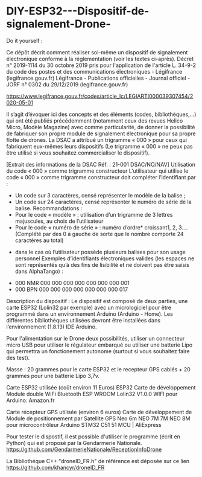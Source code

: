 # DIY-ESP32---Dispositif-de-signalement-Drone-
Do it yourself : 

Ce dépôt décrit comment réaliser soi-même un dispositif de signalement électronique conforme à la réglementation (voir les textes ci-après).
Décret n° 2019-1114 du 30 octobre 2019 pris pour l'application de l'article L. 34-9-2 du code des postes et des communications électroniques - Légifrance (legifrance.gouv.fr)
Légifrance - Publications officielles - Journal officiel - JORF n° 0302 du 29/12/2019 (legifrance.gouv.fr)

https://www.legifrance.gouv.fr/codes/article_lc/LEGIARTI000039307454/2020-05-01

Il s’agit d’évoquer ici des concepts et des éléments (codes, bibliothèques,…) qui ont été publiés précédemment (notamment ceux des revues Helico Micro, Modèle Magazine) avec comme particularité, de donner la possibilité de fabriquer son propre module de signalement électronique pour sa propre flotte de drones.
La DSAC a attribué un trigramme « 000 » pour ceux qui fabriquent eux-mêmes leurs dispositifs (Le trigramme « 000 » ne peux pas être utilisé si vous souhaitez commercialiser le dispositif).

[Extrait des informations de la DSAC Réf. : 21-001 DSAC/NO/NAV]
Utilisation du code « 000 » comme trigramme constructeur
L’utilisateur qui utilise le code « 000 » comme trigramme constructeur doit compléter l’identifiant par :
-	Un code sur 3 caractères, censé représenter le modèle de la balise ;
-	Un code sur 24 caractères, censé représenter le numéro de série de la balise.
Recommandations :
- Pour le code « modèle » : utilisation d’un trigramme de 3 lettres majuscules, au choix de l’utilisateur 
- Pour le code « numéro de série » : numéro d’ordre* croissant1, 2, 3.... (Complété par des 0 à gauche de sorte que le nombre comporte 24 caractères au total)
* dans le cas où l’utilisateur possède plusieurs balises pour son usage personnel
Exemples d’identifiants électroniques valides (les espaces ne sont représentés qu’à des fins de lisibilité et ne doivent pas être saisis dans AlphaTango) :
-	000 NMR 000 000 000 000 000 000 000 001
-	000 BPN 000 000 000 000 000 000 000 017

Description du dispositif :
Le dispositif est composé de deux parties, une carte ESP32 (Lolin32 par exemple) avec un micrologiciel pour être programmé dans un environnement Arduino (Arduino - Home). 
Les différentes bibliothèques utilisées devront être installées dans l’environnement (1.8.13) IDE Arduino.

Pour l'alimentation sur le Drone deux possibilités, utiliser un connecteur micro USB pour utiliser le régulateur embarqué ou utiliser une batterie Lipo qui permettra un fonctionement autonome (surtout si vous souhaitez faire des test).

Masse : 20 grammes pour le carte ESP32 et le recepteur GPS cablés + 20 grammes pour une batterie Lipo 3,7v. 

Carte ESP32 utilisée (coût environ 11 Euros)
ESP32 Carte de développement Module double WiFi Bluetooth ESP WROOM Lolin32 V1.0.0 WIFI pour Arduino: Amazon.fr

Carte récepteur GPS utilisée (environ 6 euros)
Carte de développement de Module de positionnement par Satellite GPS Neo 6m NEO 7M 7M NEO 8M pour microcontrôleur Arduino STM32 C51 51 MCU | AliExpress

Pour tester le dispostif, il est possible d'utiliser le programme (écrit en Python) qui est proposé par la Gendarmerie Nationale.
https://github.com/GendarmerieNationale/ReceptionInfoDrone

La Bibliothéque C++ "droneID_FR.h" de référence est déposée sur ce lien https://github.com/khancyr/droneID_FR


